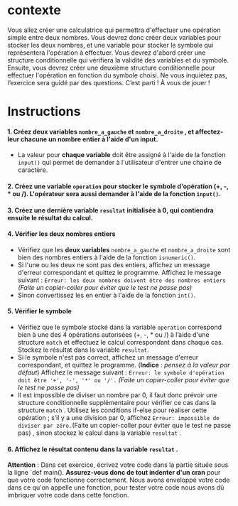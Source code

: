 # contexte

Vous allez créer une calculatrice qui permettra d'effectuer une opération simple entre deux nombres. Vous devrez donc créer deux variables pour stocker les deux nombres, et une variable pour stocker le symbole qui représentera l'opération à effectuer. Vous devrez d'abord créer une structure conditionnelle qui vérifiera la validité des variables et du symbole. Ensuite, vous devrez créer une deuxième structure conditionnelle pour effectuer l'opération en fonction du symbole choisi. Ne vous inquiétez pas, l’exercice sera guidé par des questions. C’est parti ! À vous de jouer !

# Instructions  

#### 1. Créez deux variables `nombre_a_gauche` et `nombre_a_droite` , et affectez-leur chacune un nombre entier à l'aide d'un input.
- La valeur pour **chaque variable** doit être assigné à l'aide de la fonction `input()` qui permet de demander à l'utilisateur d'entrer une chaine de caractère.

#### 2. Créez une variable `operation` pour stocker le symbole d'opération **(+, -, * ou /)**. L'opérateur sera aussi demander à l'aide de la fonction `input()`.

#### 3. Créez une dernière variable `resultat` initialisée à 0, qui contiendra ensuite le résultat du calcul.

#### 4. Vérifier les deux nombres entiers

* Vérifiez que les **deux variables** `nombre_a_gauche` et `nombre_a_droite` sont bien des nombres entiers à l'aide de la fonction `isnumeric()`.
* Si l'une ou les deux ne sont pas des entiers, affichez un message d'erreur correspondant et quittez le programme. Affichez le message suivant : `Erreur: les deux nombres doivent être des nombres entiers` *(Faite un copier-coller pour éviter que le test ne passe pas)*
* Sinon convertissez les en entier à l'aide de la fonction `int()`.

#### 5. Vérifier le symbole

* Vérifiez que le symbole stocké dans la variable `operation` correspond bien à une des 4 opérations autorisées (+, -, * ou /) à l’aide d'une structure `match` et effectuez le calcul correspondant dans chaque cas. Stockez le résultat dans la variable `resultat`.
* Si le symbole n'est pas correct, affichez un message d'erreur correspondant, et quittez le programme. (**Indice** : *pensez à la valeur par défaut*) Affichez le message suivant : `Erreur: le symbole d'opération doit être '+', '-', '*' ou '/'.` *(Faite un copier-coller pour éviter que le test ne passe pas)*
* Il est impossible de diviser un nombre par 0, il faut donc prévoir une structure conditionnelle supplémentaire pour vérifier ce cas dans la structure `match` . Utilisez les conditions if-else pour réaliser cette opération ; s’il y a une division par 0, affichez `Erreur: impossible de diviser par zéro.`(Faite un copier-coller pour éviter que le test ne passe pas) , sinon stockez le calcul dans la variable `resultat` .

#### 6. Affichez le résultat contenu dans la variable `resultat` .

**Attention** : Dans cet exercice, écrivez votre code dans la partie située sous la ligne `def main(). **Assurez-vous donc de tout indenter d'un cran** pour que votre code fonctionne correctement. Nous avons enveloppé votre code dans ce qu'on appelle une fonction, pour tester votre code nous avons dû imbriquer votre code dans cette fonction.